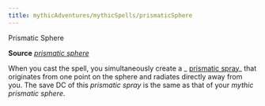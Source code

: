 ```yaml
---
title: mythicAdventures/mythicSpells/prismaticSphere
---
```

Prismatic Sphere

**Source** [_prismatic sphere_](spells/prismaticSphere#_prismatic-sphere)

When you cast the spell, you simultaneously create a _ [prismatic spray](spells/prismaticSpray#_prismatic-spray)_ that originates from one point on the sphere and radiates directly away from you. The save DC of this _prismatic spray_ is the same as that of your _mythic prismatic sphere_.

